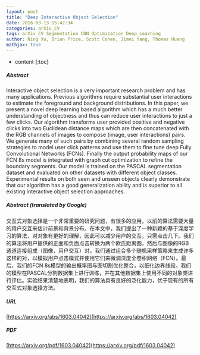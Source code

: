 ```yaml
---
layout: post
title: "Deep Interactive Object Selection"
date: 2016-03-13 15:42:34
categories: arXiv_CV
tags: arXiv_CV Segmentation CNN Optimization Deep_Learning
author: Ning Xu, Brian Price, Scott Cohen, Jimei Yang, Thomas Huang
mathjax: true
---
```


* content
{:toc}

##### Abstract
Interactive object selection is a very important research problem and has many applications. Previous algorithms require substantial user interactions to estimate the foreground and background distributions. In this paper, we present a novel deep learning based algorithm which has a much better understanding of objectness and thus can reduce user interactions to just a few clicks. Our algorithm transforms user provided positive and negative clicks into two Euclidean distance maps which are then concatenated with the RGB channels of images to compose (image, user interactions) pairs. We generate many of such pairs by combining several random sampling strategies to model user click patterns and use them to fine tune deep Fully Convolutional Networks (FCNs). Finally the output probability maps of our FCN 8s model is integrated with graph cut optimization to refine the boundary segments. Our model is trained on the PASCAL segmentation dataset and evaluated on other datasets with different object classes. Experimental results on both seen and unseen objects clearly demonstrate that our algorithm has a good generalization ability and is superior to all existing interactive object selection approaches.

##### Abstract (translated by Google)
交互式对象选择是一个非常重要的研究问题，有很多的应用。以前的算法需要大量的用户交互来估计前景和背景分布。在本文中，我们提出了一种新颖的基于深度学习的算法，对对象有更好的理解，因此可以减少用户的交互，只需点击几下。我们的算法将用户提供的正面和负面点击转换为两个欧氏距离图，然后与图像的RGB通道连接组成（图像，用户交互）对。我们通过组合多个随机采样策略来生成许多这样的对，以模拟用户点击模式并使用它们来微调深度全卷积网络（FCN）。最后，我们的FCN 8s模型的输出概率图与图切割优化整合，以细化边界线段。我们的模型在PASCAL分割数据集上进行训练，并在其他数据集上使用不同的对象类进行评估。实验结果清楚地表明，我们的算法具有良好的泛化能力，优于现有的所有交互式对象选择方法。

##### URL
[https://arxiv.org/abs/1603.04042](https://arxiv.org/abs/1603.04042)

##### PDF
[https://arxiv.org/pdf/1603.04042](https://arxiv.org/pdf/1603.04042)

